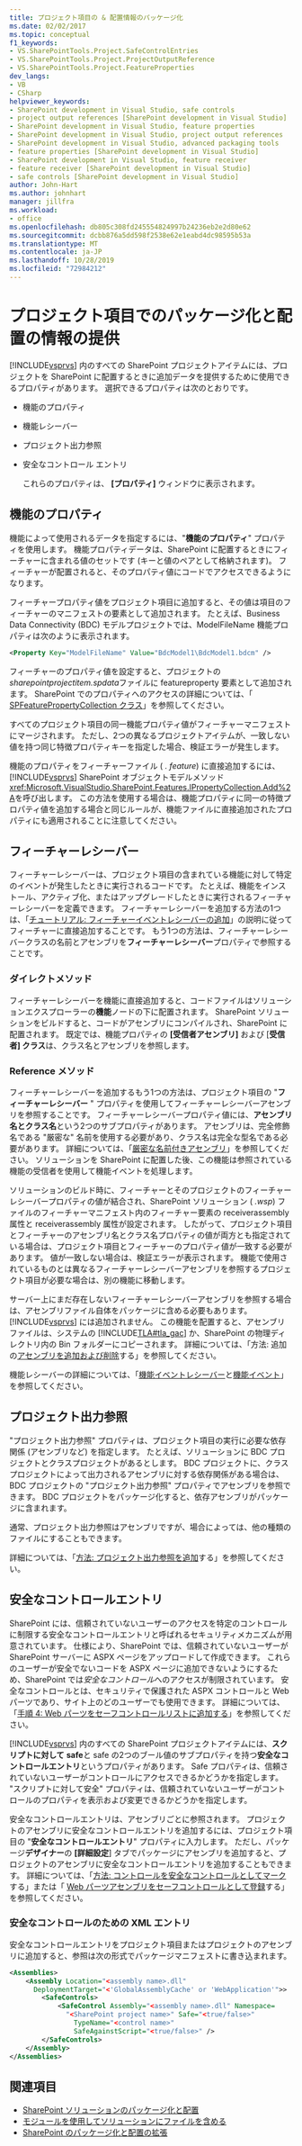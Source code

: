 ```yaml
---
title: プロジェクト項目の & 配置情報のパッケージ化
ms.date: 02/02/2017
ms.topic: conceptual
f1_keywords:
- VS.SharePointTools.Project.SafeControlEntries
- VS.SharePointTools.Project.ProjectOutputReference
- VS.SharePointTools.Project.FeatureProperties
dev_langs:
- VB
- CSharp
helpviewer_keywords:
- SharePoint development in Visual Studio, safe controls
- project output references [SharePoint development in Visual Studio]
- SharePoint development in Visual Studio, feature properties
- SharePoint development in Visual Studio, project output references
- SharePoint development in Visual Studio, advanced packaging tools
- feature properties [SharePoint development in Visual Studio]
- SharePoint development in Visual Studio, feature receiver
- feature receiver [SharePoint development in Visual Studio]
- safe controls [SharePoint development in Visual Studio]
author: John-Hart
ms.author: johnhart
manager: jillfra
ms.workload:
- office
ms.openlocfilehash: db805c308fd245554824997b24236eb2e2d80e62
ms.sourcegitcommit: dcbb876a5dd598f2538e62e1eabd4dc98595b53a
ms.translationtype: MT
ms.contentlocale: ja-JP
ms.lasthandoff: 10/28/2019
ms.locfileid: "72984212"
---
```

# <a name="provide-packaging-and-deployment-information-in-project-items"></a>プロジェクト項目でのパッケージ化と配置の情報の提供
  [!INCLUDE[vsprvs](../sharepoint/includes/vsprvs-md.md)] 内のすべての SharePoint プロジェクトアイテムには、プロジェクトを SharePoint に配置するときに追加データを提供するために使用できるプロパティがあります。 選択できるプロパティは次のとおりです。

- 機能のプロパティ

- 機能レシーバー

- プロジェクト出力参照

- 安全なコントロール エントリ

  これらのプロパティは、 **[プロパティ]** ウィンドウに表示されます。

## <a name="feature-properties"></a>機能のプロパティ
 機能によって使用されるデータを指定するには、"**機能のプロパティ**" プロパティを使用します。 機能プロパティデータは、SharePoint に配置するときにフィーチャーに含まれる値のセットです (キーと値のペアとして格納されます)。 フィーチャーが配置されると、そのプロパティ値にコードでアクセスできるようになります。

 フィーチャープロパティ値をプロジェクト項目に追加すると、その値は項目のフィーチャーのマニフェストの要素として追加されます。 たとえば、Business Data Connectivity (BDC) モデルプロジェクトでは、ModelFileName 機能プロパティは次のように表示されます。

```xml
<Property Key="ModelFileName" Value="BdcModel1\BdcModel1.bdcm" />
```

 フィーチャーのプロパティ値を設定すると、プロジェクトの*sharepointprojectitem.spdata*ファイルに featureproperty 要素として追加されます。 SharePoint でのプロパティへのアクセスの詳細については、「 [SPFeaturePropertyCollection クラス](/previous-versions/office/sharepoint-server/ms461895(v=office.15))」を参照してください。

 すべてのプロジェクト項目の同一機能プロパティ値がフィーチャーマニフェストにマージされます。 ただし、2つの異なるプロジェクトアイテムが、一致しない値を持つ同じ特徴プロパティキーを指定した場合、検証エラーが発生します。

 機能のプロパティをフィーチャーファイル ( *. feature*) に直接追加するには、[!INCLUDE[vsprvs](../sharepoint/includes/vsprvs-md.md)] SharePoint オブジェクトモデルメソッド <xref:Microsoft.VisualStudio.SharePoint.Features.IPropertyCollection.Add%2A>を呼び出します。 この方法を使用する場合は、機能プロパティに同一の特徴プロパティ値を追加する場合と同じルールが、機能ファイルに直接追加されたプロパティにも適用されることに注意してください。

## <a name="feature-receiver"></a>フィーチャーレシーバー
 フィーチャーレシーバーは、プロジェクト項目の含まれている機能に対して特定のイベントが発生したときに実行されるコードです。 たとえば、機能をインストール、アクティブ化、またはアップグレードしたときに実行されるフィーチャーレシーバーを定義できます。 フィーチャーレシーバーを追加する方法の1つは、「[チュートリアル: フィーチャーイベントレシーバーの追加](../sharepoint/walkthrough-add-feature-event-receivers.md)」の説明に従ってフィーチャーに直接追加することです。 もう1つの方法は、フィーチャーレシーバークラスの名前とアセンブリを**フィーチャーレシーバー**プロパティで参照することです。

### <a name="direct-method"></a>ダイレクトメソッド
 フィーチャーレシーバーを機能に直接追加すると、コードファイルはソリューションエクスプローラーの**機能**ノードの下に配置されます。 SharePoint ソリューションをビルドすると、コードがアセンブリにコンパイルされ、SharePoint に配置されます。 既定では、機能プロパティの **[受信者アセンブリ]** および [**受信者] クラス**は、クラス名とアセンブリを参照します。

### <a name="reference-method"></a>Reference メソッド
 フィーチャーレシーバーを追加するもう1つの方法は、プロジェクト項目の "**フィーチャーレシーバー** " プロパティを使用してフィーチャーレシーバーアセンブリを参照することです。 フィーチャーレシーバープロパティ値には、**アセンブリ** **名とクラス名**という2つのサブプロパティがあります。 アセンブリは、完全修飾名である "厳密な" 名前を使用する必要があり、クラス名は完全な型名である必要があります。 詳細については、「[厳密な名前付きアセンブリ](/previous-versions/dotnet/netframework-4.0/wd40t7ad(v=vs.100))」を参照してください。 ソリューションを SharePoint に配置した後、この機能は参照されている機能の受信者を使用して機能イベントを処理します。

 ソリューションのビルド時に、フィーチャーとそのプロジェクトのフィーチャーレシーバープロパティの値が結合され、SharePoint ソリューション ( *.wsp*) ファイルのフィーチャーマニフェスト内のフィーチャー要素の receiverassembly 属性と receiverassembly 属性が設定されます。 したがって、プロジェクト項目とフィーチャーのアセンブリ名とクラス名プロパティの値が両方とも指定されている場合は、プロジェクト項目とフィーチャーのプロパティ値が一致する必要があります。 値が一致しない場合は、検証エラーが表示されます。 機能で使用されているものとは異なるフィーチャーレシーバーアセンブリを参照するプロジェクト項目が必要な場合は、別の機能に移動します。

 サーバー上にまだ存在しないフィーチャーレシーバーアセンブリを参照する場合は、アセンブリファイル自体をパッケージに含める必要もあります。[!INCLUDE[vsprvs](../sharepoint/includes/vsprvs-md.md)] には追加されません。 この機能を配置すると、アセンブリファイルは、システムの [!INCLUDE[TLA#tla_gac](../sharepoint/includes/tlasharptla-gac-md.md)] か、SharePoint の物理ディレクトリ内の Bin フォルダーにコピーされます。 詳細については、「方法: 追加の[アセンブリを追加および削除](../sharepoint/how-to-add-and-remove-additional-assemblies.md)する」を参照してください。

 機能レシーバーの詳細については、「[機能イベントレシーバー](/previous-versions/office/developer/sharepoint-2007/bb862634(v=office.12))と[機能イベント](/previous-versions/office/developer/sharepoint-2010/ms469501(v=office.14))」を参照してください。

## <a name="project-output-references"></a>プロジェクト出力参照
 "プロジェクト出力参照" プロパティは、プロジェクト項目の実行に必要な依存関係 (アセンブリなど) を指定します。 たとえば、ソリューションに BDC プロジェクトとクラスプロジェクトがあるとします。 BDC プロジェクトに、クラスプロジェクトによって出力されるアセンブリに対する依存関係がある場合は、BDC プロジェクトの "プロジェクト出力参照" プロパティでアセンブリを参照できます。 BDC プロジェクトをパッケージ化すると、依存アセンブリがパッケージに含まれます。

 通常、プロジェクト出力参照はアセンブリですが、場合によっては、他の種類のファイルにすることもできます。

 詳細については、「[方法: プロジェクト出力参照を追加](../sharepoint/how-to-add-a-project-output-reference.md)する」を参照してください。

## <a name="safe-control-entries"></a>安全なコントロールエントリ
 SharePoint には、信頼されていないユーザーのアクセスを特定のコントロールに制限する安全なコントロールエントリと呼ばれるセキュリティメカニズムが用意されています。 仕様により、SharePoint では、信頼されていないユーザーが SharePoint サーバーに ASPX ページをアップロードして作成できます。 これらのユーザーが安全でないコードを ASPX ページに追加できないようにするため、SharePoint では*安全なコントロール*へのアクセスが制限されています。 安全なコントロールとは、セキュリティで保護された ASPX コントロールと Web パーツであり、サイト上のどのユーザーでも使用できます。 詳細については、「[手順 4: Web パーツをセーフコントロールリストに追加する](/previous-versions/office/developer/sharepoint-2007/ms581321(v=office.12))」を参照してください。

 [!INCLUDE[vsprvs](../sharepoint/includes/vsprvs-md.md)] 内のすべての SharePoint プロジェクトアイテムには、**スクリプトに対して** **safe**と safe の2つのブール値のサブプロパティを持つ**安全なコントロールエントリ**というプロパティがあります。 Safe プロパティは、信頼されていないユーザーがコントロールにアクセスできるかどうかを指定します。 "スクリプトに対して安全" プロパティは、信頼されていないユーザーがコントロールのプロパティを表示および変更できるかどうかを指定します。

 安全なコントロールエントリは、アセンブリごとに参照されます。 プロジェクトのアセンブリに安全なコントロールエントリを追加するには、プロジェクト項目の "**安全なコントロールエントリ**" プロパティに入力します。 ただし、パッケージ**デザイナー**の **[詳細設定**] タブでパッケージにアセンブリを追加すると、プロジェクトのアセンブリに安全なコントロールエントリを追加することもできます。 詳細については、「[方法: コントロールを安全なコントロールとしてマーク](../sharepoint/how-to-mark-controls-as-safe-controls.md)する」または「 [Web パーツアセンブリをセーフコントロールとして登録](/previous-versions/office/developer/sharepoint2003/dd587360(v=office.11))する」を参照してください。

### <a name="xml-entries-for-safe-controls"></a>安全なコントロールのための XML エントリ
 安全なコントロールエントリをプロジェクト項目またはプロジェクトのアセンブリに追加すると、参照は次の形式でパッケージマニフェストに書き込まれます。

```xml
<Assemblies>
    <Assembly Location="<assembly name>.dll"
      DeploymentTarget="<'GlobalAssemblyCache' or 'WebApplication'">>
        <SafeControls>
            <SafeControl Assembly="<assembly name>.dll" Namespace=
              "<SharePoint project name>" Safe="<true/false>"
                TypeName="<control name>"
                SafeAgainstScript="<true/false>" />
        </SafeControls>
    </Assembly>
</Assemblies>
```

## <a name="see-also"></a>関連項目
- [SharePoint ソリューションのパッケージ化と配置](../sharepoint/packaging-and-deploying-sharepoint-solutions.md)
- [モジュールを使用してソリューションにファイルを含める](../sharepoint/using-modules-to-include-files-in-the-solution.md)
- [SharePoint のパッケージ化と配置の拡張](../sharepoint/extending-sharepoint-packaging-and-deployment.md)
